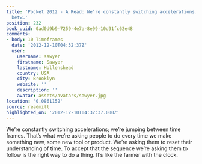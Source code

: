 ```yaml
---
title: 'Pocket 2012 - A Read: We’re constantly switching accelerations; we’re jumping
  betw…'
position: 232
book_uuid: 0ad0d9b9-7259-4e7a-8e99-10d91fc62e48
comments:
- body: 10 Timeframes
  date: '2012-12-10T04:32:37Z'
  user:
    username: sawyer
    firstname: Sawyer
    lastname: Hollenshead
    country: USA
    city: Brooklyn
    website: ''
    description: ''
    avatar: assets/avatars/sawyer.jpg
location: '0.0861152'
source: readmill
highlighted_on: '2012-12-10T04:32:37.000Z'
---
```


We’re constantly switching accelerations; we’re jumping between time frames. That’s what we’re asking people to do every time we make something new, some new tool or product. We’re asking them to reset their understanding of time. To accept that the sequence we’re asking them to follow is the right way to do a thing. It’s like the farmer with the clock.